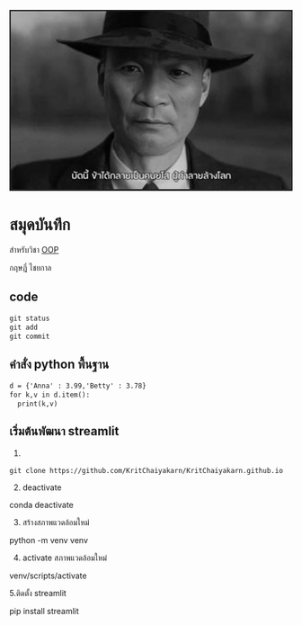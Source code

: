 ![download banner](./banner2.jpg)


# สมุดบันทึก

สำหรับวิชา [OOP](https://KritChaiyakarn.github.io)

กฤษฎิ์ ไชยกาล

## code

```
git status
git add
git commit
```

## คำสั่ง python พื้นฐาน

```
d = {'Anna' : 3.99,'Betty' : 3.78}
for k,v in d.item():
  print(k,v)
```
## เริ่มต้นพัฒนา streamlit

1.
```
git clone https://github.com/KritChaiyakarn/KritChaiyakarn.github.io

```

2. deactivate

conda deactivate

3. สร้างสภาพแวดล้อมใหม่

python -m venv venv

4. activate สภาพแวดล้อมใหม่

venv/scripts/activate

5.ติดตั้ง streamlit

pip install streamlit
